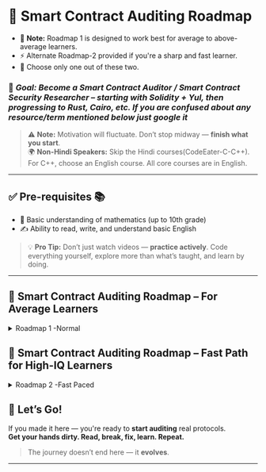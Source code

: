 # 🚀 Smart Contract Auditing Roadmap

- 📌 **Note:** Roadmap 1 is designed to work best for average to above-average learners.
- ⚡ Alternate Roadmap-2 provided if you're a sharp and fast learner.
- 🎯 Choose only one out of these two.

### 🎯 _Goal: Become a Smart Contract Auditor / Smart Contract Security Researcher – starting with Solidity + Yul, then progressing to Rust, Cairo, etc. If you are confused about any resource/term mentioned below just google it_

> ⚠️ **Note:** Motivation will fluctuate. Don’t stop midway — **finish what you start**.  
> 🌍 **Non-Hindi Speakers:** Skip the Hindi courses(CodeEater-C-C++). For C++, choose an English course. All core courses are in English.

---

## ✅ Pre-requisites 📚

- 📐 Basic understanding of mathematics (up to 10th grade)
- ✍️ Ability to read, write, and understand basic English

> 💡 **Pro Tip:** Don’t just watch videos — **practice actively**. Code everything yourself, explore more than what’s taught, and learn by doing.

---
## 🚀 Smart Contract Auditing Roadmap – For Average Learners
<details>
<summary>Roadmap 1 -Normal</summary>

## 🧩 Part 1: Programming Fundamentals 🧠 **~260 hours**
<details>

---

### 1️⃣ C Language – _Saurabh Shukla (YouTube)_ **~25 Hours**

- [Playlist](https://www.youtube.com/playlist?list=PL7ersPsTyYt2Q-SqZxTA1D-melSfqBRMW) Video 1-56 (Codeblocks Videos can be skipped if using any other software to code C)
- 👨‍💻 Intro to programming basics
- ✍️ Write 20+ small programs using an online compiler or CodeBlocks. Search from Google or chatgpt leap year,Even Odd, star printing(You can find these problems easily in C in Depth Book chapter 5 to 11 examples)
- 🚫 Do not use Turbo he used in his course it is outdated. Just grasp the concept
- 👨‍💻 DSA First 2 Videos by Shukla Sir [1 & 2](https://www.youtube.com/watch?v=5uTQz43k4gg&list=PLsFNQxKNzefJNztGGoQC-59UhSwIaiIW3)

---

### 2️⃣ C++ Basics – _CodeWithHarry or Similar (YouTube)_ **~25 Hours**

- ⌨️ [CodeWithHarry](https://www.youtube.com/playlist?list=PLu0W_9lII9agpFUAlPFe_VNSlXW5uE0YL) Videos 1 to 18, 33, 34, 53, 63 To 74 STL
- ⌨️ Learn syntax & Standard Template Library (STL)
- 🔍 Use [**GeeksForGeeks (G4G)**](https://www.geeksforgeeks.org/cpp/the-c-standard-template-library-stl/) to learn about any STL whenever needed.
- 📈 Build foundation for DSA

---

### 3️⃣ Data Structures & Algorithms (DSA) **~100 Hours**

- 📘 Recommended:
- GeeksForGeeks [DS](https://www.geeksforgeeks.org/dsa/array-data-structure-guide/)&[A](https://www.geeksforgeeks.org/dsa/searching-algorithms/) **_OR_** GeeksForGeeks [Sandeep Jain](https://www.geeksforgeeks.org/courses/dsa-self-paced) DSA Paid Course **_OR_** From Any Top YouTube creator
- ✅ Topics:
  - 📊 Arrays 1D 2D
  - 🔁 Sorting
  - 🔍 Searching
  - 🌀 Recursion\*\*
  - 🪢 String
  - 🧵 Linked List
  - 📚 Stack & Queue
  - 🌳 Binary Tree
  - 🧮 Heap
  - 🌐 Graph
  - 0️⃣1️⃣ Bitwise Algos

- 🧠 **Practice Requirement**  
     For each topic, solve **at least 10 problems** on GeeksforGeeks: 3–4 should be basic-level, and 5–6 should be easy to medium-level. You can find these problems either in the provided DS&A links or within Sandeep Jain course material.

- 🧪 **Self-Assessment Check**  
     If you're able to solve **40% or more** of the problems on your own, you're ready to move ahead. If not, it's better to pause, strengthen your fundamentals, and build confidence before progressing further.


---

### 4️⃣ OOPs Concepts, Constructor & Exception Handling – _Durga Sir (YouTube)_ **~30 Hours**

- 📦 Learn key OOPs principles [From](https://www.youtube.com/watch?v=5NQjLBuNL0I) = ~10 Hr

  - 🧬 Inheritance
  - 🌀 Polymorphism
  - 🔐 Encapsulation
  - 🎭 Abstraction

- ⚙️ [Constructor](https://www.youtube.com/watch?v=Jll2gxAdfxI) = ~2.5 Hr
- 💥 [Exception Handling](https://www.youtube.com/playlist?list=PLd3UqWTnYXOnT6p6dll1oiKsDu96QGANk) -- Only Relevant Videos(1,2,4,5,6,10, 11,13,19,20,21)(Intro., Default, Hierarchy,Customized, Control-flow,throw,throws) = ~3 Hr

- ⏱️ 16 hrs of videos → **~30 hrs** total time needed

---

### 5️⃣ VS Code, Extensions, Terminal & npm **~5 Hours**

- 🖥️ Setup VS Code with essential extensions:

  - [`VSCode Install`](https://www.youtube.com/watch?v=bN6DE-4uFNo)
  - [`VSCode Extensions`](https://www.youtube.com/watch?v=rH1RTwaAeGc) Only Verified
    - Solidity Visual Developer, Juan Blanco Solidity,TOML and others Patrick recommends or on need with time

- 💻 Learn basics of:
  - Terminal
  - npm
  - Git Bash Now (+ WSL in Foundry Course Later)
  - For These Use Colt Steele’s [Web Dev course](https://www.udemy.com/course/the-web-developer-bootcamp): Sections 2, 31, 32 Or From Youtube

---

### 🧩 _[Optional]:_ Learn HTML + JavaScript – _Colt Steele (Udemy)_ **~50 Hours**

- 🧩 Optional But recommended
- 💻 Colt Steele’s [Web Dev course](https://www.udemy.com/course/the-web-developer-bootcamp)
- 🔤 Study Sections: 1–6, 14–23, 27–28, 30–32, 74
- 🔧 Build a simple Frontend project using HTML + JS
- 🚀 Push the project to GitHub

---

### 6️⃣ Git & GitHub Basics **~25 Hours**

- 🧭 Learn Git from YouTube OR [Colt Steele’s Git & GitHub Udemy Course](https://www.udemy.com/course/git-and-github-bootcamp/):
  - Sections 1–7, 11–14
- 🧑‍💻 Don’t just watch code-along and perform actions with him in real-time. 

- 🛠️ Key Topics:
  - 🔁 Cloning, Branching, Commits, Merges
  - 🌐 GitHub basics: pushing, pull requests, collaboration
  - 📂 Start maintaining your GitHub account professionally

---

### 7️⃣ [Optional] CS Foundation Topics 💻

- 🧠 Basics of Operating Systems
- 🌐 Intro to Computer Networking
- 🏗️ Introduction to System Design

---

## 🧰 Productivity & Debugging Tips 🧪

- 📝 For notes Use Code Files/.md files to write concepts you learned. which you feel that may be needed in future.
- 🛠️ Resolve errors actively — don’t skip them
- 🐞 Learn debugging techniques
- 🧠 Use Google, ChatGPT, and **official documentation**
- 🔄 Be flexible — You can tweak the roadmap to your progress and comfort, or build your own from it—choose what works best for you. Or Just follow this. Until you start auditing then make your own roadmap for way forward. Or Edit this based on your convenience.

---

## 📅 Estimated Time Investment ⏳

| ✅ Component               | ⏱️ Time    |
| -------------------------- | ---------- |
| Programming + GitHub Setup | ~260 hours |
| 💪 Effort Span             | ~2 months  |

> 🕒 5-6 Hrs/ Day for 25 Days/Month --(Or tweak it based on your pace how fast you learn and how much you can devote. Here is avg. time)
> Consistency matters more than intensity. Focus on completing, not perfecting.

---

🌟 You now have the **base muscle** of Coding built to move into Solidity, Foundry, and real-world auditing.

Ready for the next stage? 📈

**Stay consistent. Build momentum. Keep shipping! 💻🚀**
</details>

## 🧩 Part-2: Blockchain & Smart Contract Development 🧠 **~250 hrs**
<details>

### 1. Blockchain Hindi Course – CodeEater

- 📺 [YouTube Playlist (1–50 videos)](https://www.youtube.com/watch?v=VU59tR982W4&list=PLgPmWS2dQHW-BRQCQCNYgmHUfCN115pn0)
- ⏱️ 8 hrs of videos → **~15 hrs** total time needed
- Watch-only course to grasp blockchain fundamentals in Hindi. Just search on google to explore with him.
- 🧩 [Cryptography video](https://www.youtube.com/watch?v=-lkSZxk_BQc&t=1540s) – Watch twice (now + after Course 7)

### 2. Blockchain Basics – Colt Steele

- 🎓 [Udemy: Bitcoin & Cryptocurrency Bootcamp](https://www.udemy.com/course/bitcoin-and-cryptocurrency-bootcamp)
- ⏱️ 8 hrs of videos × 3 times = **~30 hrs**
- Watch-only course, no coding needed
- Watch now and again after Course 7 or while doing Ethernaut CTFs

### 3. [Optional]Solidity Basics – CodeEater

- 📺 [YouTube Playlist (1–33 videos)](https://www.youtube.com/playlist?list=PLgPmWS2dQHW9u6IXZq5t5GMQTpW7JL33i)
- ⏱️ **~15 hrs**
- Learn and code along actively
- Use Sepolia Testnet+Alchemy (Faucet+ Node API Provider) instead of Rinkeby, skip Truffle (It is closed Use hardhat instead from Docs/Videos if Truffle used in this course)

### 4. [Optional] Hardhat Framework + JavaScript Basics

- ⏱️ **~20 hrs** (with debugging, hands-on, Code-Along)
- Setup and small projects:

  - [ERC20 Token](https://www.youtube.com/watch?v=gc7e90MHvl8)
  - [Faucet](https://www.youtube.com/watch?v=jKW_0PQuIQw)
  - [Frontend Dapp](https://www.youtube.com/watch?v=Yecd8UtY8cI)
  - [Wallet Connect](https://www.youtube.com/watch?v=xKaJ-GGoikk)
  - [NFT Project](https://www.youtube.com/watch?v=A_6vTj887JE)

- Minimal React knowledge needed. Follow instructor. Google for doubts. Hardhat docs/Debug when stuck

---

## 🔑 Core Training with Updraft

📢 Register: [https://updraft.cyfrin.io](https://updraft.cyfrin.io)

🗂️ [All Updraft Courses](https://updraft.cyfrin.io/courses) Below 4 Courses are present in these.

### 5. Blockchain Basics – Patrick Collins (Updraft)

- ⏱️ \~3.25 hrs video → **~10 hrs** your time will be needed(_This extra time goes in Searching/Coding/Re-watching by backtracking when not understand in one time_)
- Learn: Wallets, transactions, gas, ERC standards

### 6. Solidity Smart Contract Development – Updraft

- ⏱️ \~5 hrs Videos → **~20 hrs** (repeat Section 3)
- Intermediate Solidity with projects
- Section 3 = crucial → watch twice if unclear

### 7. Foundry Fundamentals – Updraft

- ⏱️ \~12 hrs Videos → **~40 hrs**
- Focus: Testing, fuzzing, mocks

### 8. Advanced Foundry – Updraft

- ⏱️ \~26 hrs Videos → **~100 hrs**
- Deep dive into Foundry architecture and Smart Contracts
- 🔁 Repeat Sections 5 & 6 → esp. Section 6 (Proxy patterns) with openzeppelin code for UUPS etc.

---

## 🧩 Application Strategy

- 📝 For notes Use comments in Code Files/.md files to write concepts you learned. If you think you might need them in future.
- 🔁 **After completing Courses 6, 7, and 8**, whenever you feel stuck, revisit the code you wrote for these courses. Or 🔍 **search on Google**.

- 📘 **This instructor is fast** and provides GitHub README in course — so 📂 **search topic-wise from the README** with course completing, learn about them for 🕒 **20–30 minutes**, and 🔖 **bookmark them for future reference**. Use them whenever needed.

- 📬 **He keeps updating the course** and sends ✉️ **email notifications**. You may check those if you feel it's necessary to learn the updates.

- 🧭 **During the audit cycle** (given at the bottom), you’ll naturally figure out what’s ✅ needed and ❌ what’s not.

- 🎯 **Our goal is to help you reach there first** — in the group of smart contract auditors.

---

## ⏳ Time Estimate in Part 2

- 🕒 **~250 hrs** → \~2 months with consistency
- ⏳ **Note:** This is just an estimate. If you learn quickly, you may finish this earlier — or you can take more time to understand crucial concepts.
- ⚠️ However, we advise you to stick to the average time here and move forward to the audit.
- 🎯 Just focus on understanding the core concepts at this stage.

---

## 💡 Pro Tips

- 🧠 You’re a **researcher** – enjoy the process and dig deeper whenever needed.  
  🔁 The importance of many things will become clear during audits, so feel free to revisit this content or 🔍 search on Google when needed.

- 🌐 Use **Google**, 💬 **ChatGPT**, and 📄 **official docs** for errors, confusion, or curiosity.

- 🛠️ Add new useful topics to your roadmap ✅ and ❌ skip the ones that aren't relevant.

---

## ⚠️ Who Should Follow This Roadmap

- ✅ Good for average learners: complete structure, deep dive
- 🚀 Fast learners: Feel free to skip or speed up sections (**_Alternate fast-track roadmap_** available at bottom)

---

## 🔁 Optional Add-ons

### Full Stack Foundry (Updraft)

- 📚 [Crash Course](https://updraft.cyfrin.io/courses/full-stack-web3-development-crash-course)
- Do **after you start auditing** by putting this in learning bucket.

### Hardhat Path (If Needed)

> ⚠️ **[_OPTIONAL_] For the Hardhat path to dive deeper:**

- 📚 You can follow this YouTube course by Patrick Collins— [Lesson 5 to 17 (except Lesson 15)](https://www.youtube.com/watch?v=gyMwXuJrbJQ).

- 🧪 Do this **only if** you start auditing and feel the need to learn Hardhat specifically.
- 🛠️ Alternatively, after learning the basics, you can **skip the course** and just **learn by doing** using the official **Hardhat Docs**.
- 📚 Most concepts are the same as in the Foundry course — the main difference is that **Hardhat uses JavaScript tests and Solidity for contracts**, while **Foundry uses Solidity For Both.**

- 💡 While Foundry is more commonly used in Solidity projects, many developers also use Hardhat for its additional benefits.

---
</details>

## 🚨 Part 3: Smart Contract Security  ⏱️ ~300 Hrs

<details>

### ⏱️ Total Time: \~300 Hrs (\~2 Months)

After completing Parts 1 and 2, you'll now focus on learning vulnerabilities, security principles, and actual auditing.

---

### 🔍 1. Learn from Block Explorer Youtube – **1 Hr**

- 🎥 [Access Control](https://www.youtube.com/watch?v=Q1XlcAjHOBw)
- 🎥 [Reentrancy attack](https://www.youtube.com/watch?v=3sIwIYfeOD8)

---

### 🧩 2. Basic code from DeFi Protocols – **6 Hrs**

- ⚡ [Flash Loans](https://www.youtube.com/watch?v=PtMs8FZJhkU)
- 🌊 [Liquidity Pools](https://www.youtube.com/watch?v=qs4KK9zD_9U)
- 🦄 [Uniswap v3 Basics](https://www.youtube.com/watch?v=GwMyv7CmoRs)
- 🏦 [ERC4626](https://www.youtube.com/watch?v=ftfsCxG1560)

---

### 🎓 3. Jeffrey Scholz Courses (Udemy) – **20 Hrs**

_Do twice: now and post-Damn Vulnerable DeFi_

- 🧠 [Gas and OPCODES](https://www.udemy.com/course/advanced-solidity-understanding-and-optimizing-gas-costs/)
- 🧪 [Yul and Assembly](https://www.udemy.com/course/advanced-solidity-yul-and-assembly)

---

### 🛡️ 4. Top 10 Vulnerabilities – **20 Hrs**

> These Vulnerabilities costs most of the financial loss in DeFi

- 💣 [OWASP Smart Contract Top 10](https://owasp.org/www-project-smart-contract-top-10/)

---

### 🧠 5. Ethernaut CTFs (by OpenZeppelin) – **70 Hrs**

- 🧩 [Ethernaut Challenges](https://ethernaut.openzeppelin.com/) – 33 Levels
- Tools: Solve them with Remix or browser console and also with Foundry (VSCode) to practice foundry also. It helps in making POC.
- 📌 **Goal:** Solve at least 40% independently

---

### 🔓 6. Damn Vulnerable DeFi CTFs (DVDeFi) – **60 Hrs**

- 🎯 [DVDeFi Challenges](https://www.damnvulnerabledefi.xyz/) – Real-world DeFi hacks

---

### 🧰 7. Smart Contract Security Course (Updraft) – **100 Hrs**

- 🎓 [Course Link](https://updraft.cyfrin.io/courses/security/)
- Topics: Reentrancy, overflows, tx.origin, full audit cycle
  
### 🧰 8. Security CheckList – Do this daily while auditing.
- [Solodit](https://solodit.cyfrin.io/checklist) - 370 
- Way to learn about almost all famous vulnerabilties after that think about them while auditng specially those related to particular protocol type like dex.
- After that only business logic mistakes or specific code dependent mistake remains or any other bug which may not be listed here learn if yoou see fishy.
---
</details>

## 🕵️‍♂️ Part 4: Start Auditing Practice (Most Important Step)
<details>

### 🛠️ Audit Workflow (Covered in Updraft Security Course)

1. 🔄 Clone Code from GitHub or platforms like Cantina, CodeArena, CodeHawks
2. 👓 Understand deeply with focus— avoid distractions, find unique bugs
3. 📝 Write & submit report
4. 📊 Compare your report with official/community ones
5. 📚 Learn from missed bugs and Other's reports
6. 🔁 Repeat → **Cycle: Audit → Read Report → Repeat**

---

### 📆 Time Allocation (Min. 150 Hrs/month):

1. 🧠 **55%** – Auditing & research with it.
2. 📄 **20%** – Reading & analyzing reports
3. 🧪 **25%** – Continuous learning bucket (new techs, trial-error, protocol deep dives)

4. 🧘 In your free time, always try to explore new technologies and ideas in this space. 🎧 Listen to podcasts by experienced auditors, 📬 read newsletters, and 👀 observe how others approach things — if you find something important, add it to your learning bucket.
   💡 Dive into DeFi concepts and protocols. 📖 Explore the codebases of leading projects like Uniswap, OpenZeppelin, Aave, and Chainlink to deepen your understanding. Add them to your learning bucket to read their code. Or whenever needed during a audit. Make new plans to proceed further and update your roadmap if needed.

> 🔁 Keep exploring consistently — this adds long-term depth to your skills.

---

### 🚀 After Another 400–500 Hrs of Auditing (Step 1-3)

- 🎯 Ideally, you'll begin earning within this phase. **Have patience of auditing 400 Hrs. without expecting earning.**
- 🕰️ \~1400–1500 total hours (\~8–9 months) Yet.
- This is never ending part.

> ✅ If you’ve made it this far, welcome—you’ve arrived. Now go deeper, strengthen your understanding, and **secure your space**.

---

## 🔁 Keep Improving

> 🧭 Follow reputed auditors on **X (Twitter)**, listen to their **YouTube podcasts**, read their **blogs**, and constantly reflect on your experience.

- 📌 **Must See:** [C Michel’s Roadmap](https://cmichel.io/how-to-become-a-smart-contract-auditor/). He is Goat in this space.
- ✅ To Ensure nothing is missed from your learning stack

---

## 🧠 Tips:

- 🗂️ Maintain lists of common bugs (per project type: DEX, L2, NFT…)
- 📚 Maintain your personal knowledge base: blogs, snippets, checklists
- 🧍‍♂️ Compare only with your past self, not others
- 🛠️ Regularly update your tech stack
- 📖 Use official documentation when stuck
- 🔀 Adapt strategies based on personal experience
- 📈 Start Investing with less money 💰(so loosing wont hurt) in DeFi/Crypto DEX/CEX on L2s Just for knowledge not to get rich.

---

### 🧱 **Reputation + Brand Building (Ongoing)**

> Focus: Visibility = Opportunity

- 📝 Write blog posts on audits, tricks, bugs, CTFs
- 🧵 Thread findings on Twitter (CTFs, audit analysis)
- 👥 Collaborate with other auditors (Discord, Guilds, GitHub)
- ✅ Build small tooling (e.g. vulnerability scanner, template, test harnesses)
- 🎤 Host a walkthrough or workshop if possible (even for small audience)

## 🧰 Additional Resources & Tech to Explore (Ongoing Bucket List)

- 📚 Other Updraft Courses
- 🧑‍🏫 Hardhat Course – Patrick Collins (YouTube)
- 📺 Smart Contract Programmer (YouTube)
- 🧾 Whiteboard Crypto (YouTube-Basics of DeFi)
- 🏦 DeFi Concepts – DEXs, LPs, lending/Borrowing, Staking, Re-staking protocols
- 💰 Finance Basics
- 🏛️ Top Protocols – Aave, Chainlink, Uniswap
- 🧪 RareSkills Bootcamp & blog
- 🧠 Solodit, Rekt, Blockthreat Newsletter
- 🎙️ Podcasts from top auditors
- 📃 Important EIPs/ERCs
- 🔐 Cryptography
- 🧩 Paradigm CTF
- 🦀 Rust (Solana, Cosmos, etc.)
- 🌀 ZK Tech (SNARKs, STARKs, etc.)
- ...and more — because **it never ends** 💡
</details>
</details>

## 🚀 Smart Contract Auditing Roadmap – Fast Path for High-IQ Learners

<details>
<summary>Roadmap 2 -Fast Paced</summary>


> 🧠 _Designed for self-learners, fast movers, and those who prefer learning by doing._

If you're a sharp, fast learner, you might not need a slow-paced course or endless tutorials. Some smart folks jump straight into **Patrick Collins’ Updraft course** and begin auditing directly. Others read articles, explore codebases, and build hands-on without watching much video content.

Whatever your style, this roadmap outlines a **fast and efficient path (~550 hours)** to start auditing **real protocols** in just **3–4 months**.

> ⚠️ Customize this path to fit your skills and learning style. Use other great roadmaps like [C Michel's](https://cmichel.io/how-to-become-a-smart-contract-auditor/) to fill any gaps.

---

## 🧩 Overview

- 💡 Learn by Doing
- 🧭 Follow or Modify this Path
- 📚 Mix Docs, Code & Challenges
- 🛠️ Focused on Efficiency, Not Hand-holding by someone

---

## 🔷 Part 1: Programming Essentials (⏱️ ~110 Hours)
<details>

| Topic                   | Content                                               | Duration |
| ----------------------- | ----------------------------------------------------- | -------- |
| ✅ C++ Basics           | Syntax, loops, etc.                                   | 20 hrs   |
| ✅ Data Structures      | C++ STL, via GeeksforGeeks – 4–5 Qs/topic             | 50 hrs   |
| ✅ OOP & Error Handling | Constructors, exceptions (YouTube/Google)             | 15 hrs   |
| ✅ Tools & Basics       | HTML, JavaScript, VS Code, Node.js, npm, Git & GitHub | 25 hrs   |

> ⚒️ Build a simple JS + HTML project and push to GitHub.

---
</details>

## 🔗 Part 2: Blockchain & Solidity (⏱️ ~140 Hours)
<details>

| Topic                 | Resource                                                                                 | Duration |
| --------------------- | ---------------------------------------------------------------------------------------- | -------- |
| 📘 Blockchain Basics  | [Colt Steele’s Course](https://www.udemy.com/course/bitcoin-and-cryptocurrency-bootcamp) | 15 hrs   |
| 🎯 Solidity + Foundry | **Updraft First 4 [Courses](https://updraft.cyfrin.io/courses)** by Patrick Collins      | 125 hrs  |

-4 Updraft Courses --> Blockchain Basics, Smart Contract Solidity, Foundry, Advanced Foundry

> ⛏️ Hardhat can be learned later during audits if needed.

---
</details>

## 🛡️ Part 3: Security & CTFs (⏱️ ~90 Hours)
<details>

| Topic                 | Resource                                                                                                                     | Duration         |
| --------------------- | ---------------------------------------------------------------------------------------------------------------------------- | ---------------- |
| 🧠 Gas + Opcodes      | [Advanced Solidity – Jeffrey Scholz](https://www.udemy.com/course/advanced-solidity-understanding-and-optimizing-gas-costs/) | 15 hrs           |
| 🛠️ Yul & Assembly     | [Assembly & Yul – Scholz](https://www.udemy.com/course/advanced-solidity-yul-and-assembly/)                                  | (Included above) |
| 🐞 Vulnerabilities    | [Top 10 by OWASP](https://owasp.org/www-project-smart-contract-top-10/)                                                      | 5 hrs            |
| 🧩 Ethernaut          | [Ethernaut Challenges](https://ethernaut.openzeppelin.com/)                                                                  | 50 hrs           |
| 💣 DamnVulnerableDeFi | [DVDeFi](https://www.damnvulnerabledefi.xyz/) – First 10 challenges                                                          | 20 hrs           |

> 🔥 Optional: Try [Paradigm CTF](https://github.com/paradigmxyz/ctf) after 200 hrs of auditing experience – it's advanced.

---
</details>

## 🕵️‍♂️ Part 4: Real-World Auditing 
<details>

> 🎯 Start here after you're comfortable with Solidity, Foundry, and basic exploits.

- 🔎 Platforms:
  - [Code4rena](https://code4rena.com)
  - [Cantina](https://cantina.xyz)
  - [CodeHawks](https://codehawks.com)

- 📊 **Time Split Strategy**:  
  `55% Audit` – `20% Read Reports` – `25% Research & Learn`
 - This is never ending part. So keep auditing keep Improving.
- 📑 Study reports, try replicating bugs, reverse-engineer writeups

> 🧪 Most growth happens here. Use reports to discover gaps and plug them in real-time.

---


### 🚀 After Another 200 Hrs of Auditing in part 4 (Step 1-3)

- You’ve now invested **~550 Hours**. You will start earning within this time or definitely after this time without expecting money in these last 200 Hrs take them as learning time.

- That’s just **3–4 months** with focus
- Welcome. You’ve made it.
- Now **dig deeper**, **keep building**, and **stay updated**

---




> ✅ If you’ve made it this far, welcome—you’ve arrived. Now go deeper, strengthen your understanding, and **secure your space**.

---

### 🔁 Keep Improving , Keep Auditing - This is never ending part.

> 🧭 Follow reputed auditors on **X (Twitter)**, listen to their **YouTube podcasts**, read their **blogs**, and constantly reflect on your experience.

---

## 🧠 Tips:

- 🗂️ Maintain lists of common bugs (per project type: DEX, L2, NFT…)
- 📚 Maintain your personal knowledge base: blogs, snippets, checklists
- 🧍‍♂️ Compare only with your past self, not others
- 🛠️ Regularly update your tech stack
- 📖 Use official documentation when stuck
- 🔀 Adapt strategies based on personal experience
- 📈 Start Investing with less money 💰(so loosing wont hurt) in DeFi/Crypto DEX/CEX on L2s Just for knowledge not to get rich.

---


## 🐐 Must-Read After 200+ Hrs of Auditing
- [🔥 C Michel's Auditor Roadmap →](https://cmichel.io/how-to-become-a-smart-contract-auditor/)
> Harder for beginners but a goldmine after you’ve got momentum. Take inspiration and refine your journey.

---

## 🪄 Pro Tips

- 🧠 Read docs > Watch videos
- 🧰 Learn what you need, when you need
- 🧺 If something requires deep learning, drop it in your "learning bucket" for later
- 🧭 Keep iterating your approach based on your audits

---

### 🧱 **Reputation + Brand Building (Ongoing)**

> Focus: Visibility = Opportunity

- 📝 Write blog posts on audits, tricks, bugs, CTFs
- 🧵 Thread findings on Twitter (CTFs, audit analysis)
- 👥 Collaborate with other auditors (Discord, Guilds, GitHub)
- ✅ Build small tooling (e.g. vulnerability scanner, template, test harnesses)
- 🎤 Host a walkthrough or workshop if possible (even for small audience)

## 🧰 Additional Resources & Tech to Explore (Ongoing Bucket List)

- 📚 Other Updraft Courses
- 🧑‍🏫 Hardhat Course – Patrick Collins (YouTube)
- 📺 Smart Contract Programmer (YouTube)
- 🧾 Whiteboard Crypto (YouTube-Basics of DeFi)
- 🏦 DeFi Concepts – DEXs, LPs, lending/Borrowing, Staking, Re-staking protocols
- 💰 Finance Basics
- 🏛️ Top Protocols – Aave, Chainlink, Uniswap
- 🧪 RareSkills Bootcamp & blog
- 🧠 Solodit, Rekt, Blockthreat Newsletter
- 🎙️ Podcasts from top auditors
- 📃 Important EIPs/ERCs
- 🔐 Cryptography
- 🧩 Paradigm CTF
- 🦀 Rust (Solana, Cosmos, etc.)
- 🌀 ZK Tech (SNARKs, STARKs, etc.)
- ...and more — because **it never ends** 💡
</details>
</details>

## 🏁 Let’s Go!

If you made it here — you're ready to **start auditing** real protocols.  
**Get your hands dirty. Read, break, fix, learn. Repeat.**

> The journey doesn’t end here — it **evolves**.

---
